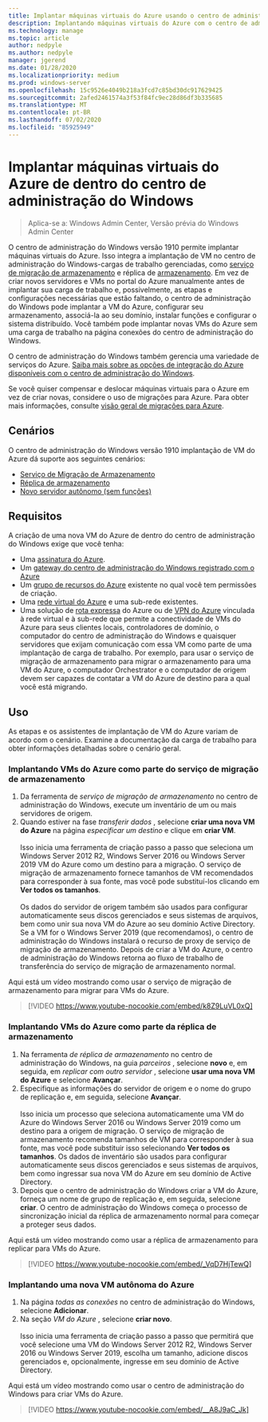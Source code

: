 ```yaml
---
title: Implantar máquinas virtuais do Azure usando o centro de administração do Windows
description: Implantando máquinas virtuais do Azure com o centro de administração do Windows. Configurando máquinas virtuais do Azure como parte do centro de administração do Windows – cenários gerenciados.
ms.technology: manage
ms.topic: article
author: nedpyle
ms.author: nedpyle
manager: jgerend
ms.date: 01/28/2020
ms.localizationpriority: medium
ms.prod: windows-server
ms.openlocfilehash: 15c9526e4049b218a3fcd7c85bd30dc917629425
ms.sourcegitcommit: 2afed2461574a3f53f84fc9ec28d86df3b335685
ms.translationtype: MT
ms.contentlocale: pt-BR
ms.lasthandoff: 07/02/2020
ms.locfileid: "85925949"
---
```

# <a name="deploy-azure-virtual-machines-from-within-windows-admin-center"></a>Implantar máquinas virtuais do Azure de dentro do centro de administração do Windows

>Aplica-se a: Windows Admin Center, Versão prévia do Windows Admin Center

O centro de administração do Windows versão 1910 permite implantar máquinas virtuais do Azure. Isso integra a implantação de VM no centro de administração do Windows-cargas de trabalho gerenciadas, como [serviço de migração de armazenamento](../../../storage/storage-migration-service/overview.md) e réplica de [armazenamento](../../../storage/storage-replica/storage-replica-overview.md). Em vez de criar novos servidores e VMs no portal do Azure manualmente antes de implantar sua carga de trabalho e, possivelmente, as etapas e configurações necessárias que estão faltando, o centro de administração do Windows pode implantar a VM do Azure, configurar seu armazenamento, associá-la ao seu domínio, instalar funções e configurar o sistema distribuído. Você também pode implantar novas VMs do Azure sem uma carga de trabalho na página conexões do centro de administração do Windows.

O centro de administração do Windows também gerencia uma variedade de serviços do Azure. [Saiba mais sobre as opções de integração do Azure disponíveis com o centro de administração do Windows](../plan/azure-integration-options.md).

Se você quiser compensar e deslocar máquinas virtuais para o Azure em vez de criar novas, considere o uso de migrações para Azure. Para obter mais informações, consulte [visão geral de migrações para Azure](https://go.microsoft.com/fwlink/?linkid=2056064).

## <a name="scenarios"></a>Cenários

O centro de administração do Windows versão 1910 implantação de VM do Azure dá suporte aos seguintes cenários:

- [Serviço de Migração de Armazenamento](../../../storage/storage-migration-service/overview.md)
- [Réplica de armazenamento](../../../storage/storage-replica/storage-replica-overview.md)
- [Novo servidor autônomo (sem funções)](index.md#extend-on-premises-capacity-with-azure)

## <a name="requirements"></a>Requisitos

A criação de uma nova VM do Azure de dentro do centro de administração do Windows exige que você tenha:

- Uma [assinatura do Azure](https://azure.microsoft.com).
- Um [gateway do centro de administração do Windows registrado com o Azure](azure-integration.md)
- Um [grupo de recursos do Azure](https://docs.microsoft.com/azure/azure-resource-manager/management/overview) existente no qual você tem permissões de criação.
- Uma [rede virtual do Azure](https://docs.microsoft.com/azure/virtual-network/virtual-networks-overview) e uma sub-rede existentes.
- Uma solução de [rota expressa](https://azure.microsoft.com/services/expressroute/) do Azure ou de [VPN do Azure](https://azure.microsoft.com/services/vpn-gateway/) vinculada à rede virtual e à sub-rede que permite a conectividade de VMs do Azure para seus clientes locais, controladores de domínio, o computador do centro de administração do Windows e quaisquer servidores que exijam comunicação com essa VM como parte de uma implantação de carga de trabalho. Por exemplo, para usar o serviço de migração de armazenamento para migrar o armazenamento para uma VM do Azure, o computador Orchestrator e o computador de origem devem ser capazes de contatar a VM do Azure de destino para a qual você está migrando.

## <a name="usage"></a>Uso

As etapas e os assistentes de implantação de VM do Azure variam de acordo com o cenário. Examine a documentação da carga de trabalho para obter informações detalhadas sobre o cenário geral.

### <a name="deploying-azure-vms-as-part-of-storage-migration-service"></a>Implantando VMs do Azure como parte do serviço de migração de armazenamento

1. Da ferramenta de *serviço de migração de armazenamento* no centro de administração do Windows, execute um inventário de um ou mais servidores de origem.
2. Quando estiver na fase *transferir dados* , selecione **criar uma nova VM do Azure** na página *especificar um destino* e clique em **criar VM**.<br><br>
Isso inicia uma ferramenta de criação passo a passo que seleciona um Windows Server 2012 R2, Windows Server 2016 ou Windows Server 2019 VM do Azure como um destino para a migração. O serviço de migração de armazenamento fornece tamanhos de VM recomendados para corresponder à sua fonte, mas você pode substituí-los clicando em **Ver todos os tamanhos**.
<br><br>Os dados do servidor de origem também são usados para configurar automaticamente seus discos gerenciados e seus sistemas de arquivos, bem como unir sua nova VM do Azure ao seu domínio Active Directory. Se a VM for o Windows Server 2019 (que recomendamos), o centro de administração do Windows instalará o recurso de proxy de serviço de migração de armazenamento. Depois de criar a VM do Azure, o centro de administração do Windows retorna ao fluxo de trabalho de transferência do serviço de migração de armazenamento normal.  

Aqui está um vídeo mostrando como usar o serviço de migração de armazenamento para migrar para VMs do Azure.

> [!VIDEO https://www.youtube-nocookie.com/embed/k8Z9LuVL0xQ] 

### <a name="deploying-azure-vms-as-part-of-storage-replica"></a>Implantando VMs do Azure como parte da réplica de armazenamento

1. Na ferramenta *de réplica de armazenamento* no centro de administração do Windows, na guia *parceiros* , selecione **novo** e, em seguida, em *replicar com outro servidor* , selecione **usar uma nova VM do Azure** e selecione **Avançar**.
2. Especifique as informações do servidor de origem e o nome do grupo de replicação e, em seguida, selecione **Avançar**.<br><br>
Isso inicia um processo que seleciona automaticamente uma VM do Azure do Windows Server 2016 ou Windows Server 2019 como um destino para a origem de migração. O serviço de migração de armazenamento recomenda tamanhos de VM para corresponder à sua fonte, mas você pode substituir isso selecionando **Ver todos os tamanhos**. Os dados de inventário são usados para configurar automaticamente seus discos gerenciados e seus sistemas de arquivos, bem como ingressar sua nova VM do Azure em seu domínio de Active Directory. 
3. Depois que o centro de administração do Windows criar a VM do Azure, forneça um nome de grupo de replicação e, em seguida, selecione **criar**. O centro de administração do Windows começa o processo de sincronização inicial da réplica de armazenamento normal para começar a proteger seus dados.

Aqui está um vídeo mostrando como usar a réplica de armazenamento para replicar para VMs do Azure.

> [!VIDEO https://www.youtube-nocookie.com/embed/_VqD7HjTewQ] 

### <a name="deploying-a-new-standalone-azure-vm"></a>Implantando uma nova VM autônoma do Azure

1. Na página *todas as conexões* no centro de administração do Windows, selecione **Adicionar**.
2. Na seção *VM do Azure* , selecione **criar novo**.<br><br> Isso inicia uma ferramenta de criação passo a passo que permitirá que você selecione uma VM do Windows Server 2012 R2, Windows Server 2016 ou Windows Server 2019, escolha um tamanho, adicione discos gerenciados e, opcionalmente, ingresse em seu domínio de Active Directory.

Aqui está um vídeo mostrando como usar o centro de administração do Windows para criar VMs do Azure.

> [!VIDEO https://www.youtube-nocookie.com/embed/__A8J9aC_Jk] 
